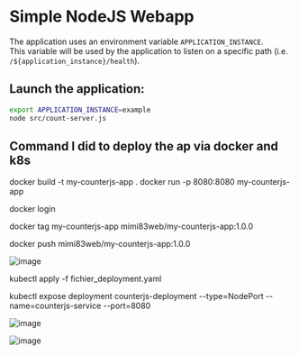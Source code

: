 # Simple NodeJS Webapp

The application uses an environment variable `APPLICATION_INSTANCE`.  
This variable will be used by the application to listen on a specific path (i.e. `/${application_instance}/health`).

## Launch the application:

```bash
export APPLICATION_INSTANCE=example
node src/count-server.js
```
## Command I did to deploy the ap via docker and k8s

docker build -t my-counterjs-app .
docker run -p 8080:8080 my-counterjs-app

docker login

docker tag my-counterjs-app mimi83web/my-counterjs-app:1.0.0

docker push mimi83web/my-counterjs-app:1.0.0

![image](https://github.com/Mimi83-Web/Exam_Microservice/assets/80813713/3d977fe7-543f-4ed5-91c7-f529fb0408f4)


kubectl apply -f fichier_deployment.yaml

kubectl expose deployment counterjs-deployment --type=NodePort --name=counterjs-service --port=8080

![image](https://github.com/Mimi83-Web/Exam_Microservice/assets/80813713/0e2d3108-961a-466a-b81e-b474d4b19489)

![image](https://github.com/Mimi83-Web/Exam_Microservice/assets/80813713/8b259102-b98c-4c0a-9077-c27ca7adc2d1)

